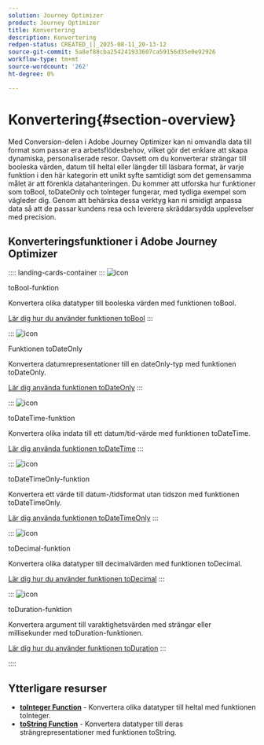 ```yaml
---
solution: Journey Optimizer
product: Journey Optimizer
title: Konvertering
description: Konvertering
redpen-status: CREATED_||_2025-08-11_20-13-12
source-git-commit: 5a8ef88cba254241933607ca59156d35e0e92926
workflow-type: tm+mt
source-wordcount: '262'
ht-degree: 0%

---
```



# Konvertering{#section-overview}

Med Conversion-delen i Adobe Journey Optimizer kan ni omvandla data till format som passar era arbetsflödesbehov, vilket gör det enklare att skapa dynamiska, personaliserade resor. Oavsett om du konverterar strängar till booleska värden, datum till heltal eller längder till läsbara format, är varje funktion i den här kategorin ett unikt syfte samtidigt som det gemensamma målet är att förenkla datahanteringen. Du kommer att utforska hur funktioner som toBool, toDateOnly och toInteger fungerar, med tydliga exempel som vägleder dig. Genom att behärska dessa verktyg kan ni smidigt anpassa data så att de passar kundens resa och leverera skräddarsydda upplevelser med precision.

## Konverteringsfunktioner i Adobe Journey Optimizer

:::: landing-cards-container
:::
![icon](https://cdn.experienceleague.adobe.com/icons/code-branch.svg?lang=sv-SE)

toBool-funktion

Konvertera olika datatyper till booleska värden med funktionen toBool.

[Lär dig hur du använder funktionen toBool](../using/building-journeys/functions/functiontobool.md)
:::

:::
![icon](https://cdn.experienceleague.adobe.com/icons/code-branch.svg?lang=sv-SE)

Funktionen toDateOnly

Konvertera datumrepresentationer till en dateOnly-typ med funktionen toDateOnly.

[Lär dig använda funktionen toDateOnly](../using/building-journeys/functions/functiontodateonly.md)
:::

:::
![icon](https://cdn.experienceleague.adobe.com/icons/code-branch.svg?lang=sv-SE)

toDateTime-funktion

Konvertera olika indata till ett datum/tid-värde med funktionen toDateTime.

[Lär dig använda funktionen toDateTime](../using/building-journeys/functions/functiontodatetime.md)
:::

:::
![icon](https://cdn.experienceleague.adobe.com/icons/code-branch.svg?lang=sv-SE)

toDateTimeOnly-funktion

Konvertera ett värde till datum-/tidsformat utan tidszon med funktionen toDateTimeOnly.

[Lär dig använda funktionen toDateTimeOnly](../using/building-journeys/functions/functiontodatetimeonly.md)
:::

:::
![icon](https://cdn.experienceleague.adobe.com/icons/code-branch.svg?lang=sv-SE)

toDecimal-funktion

Konvertera olika datatyper till decimalvärden med funktionen toDecimal.

[Lär dig hur du använder funktionen toDecimal](../using/building-journeys/functions/functiontodecimal.md)
:::

:::
![icon](https://cdn.experienceleague.adobe.com/icons/code-branch.svg?lang=sv-SE)

toDuration-funktion

Konvertera argument till varaktighetsvärden med strängar eller millisekunder med toDuration-funktionen.

[Lär dig hur du använder funktionen toDuration](../using/building-journeys/functions/functiontoduration.md)
:::

::::


## Ytterligare resurser

- **[toInteger Function](../using/building-journeys/functions/functiontointeger.md)** - Konvertera olika datatyper till heltal med funktionen toInteger.
- **[toString Function](../using/building-journeys/functions/functiontostring.md)** - Konvertera datatyper till deras strängrepresentationer med funktionen toString.
